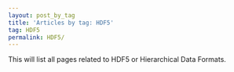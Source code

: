 ```yaml
---
layout: post_by_tag
title: 'Articles by tag: HDF5'
tag: HDF5
permalink: HDF5/
---
```


This will list all pages related to HDF5 or Hierarchical Data Formats.
